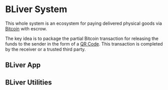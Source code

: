 # BLiver System

This whole system is an ecosystem for paying delivered physical goods
via [Bitcoin][btc] with escrow.

The key idea is to package the partial Bitcoin transaction for releasing
the funds to the sender in the form of a [QR Code][qr]. This transaction
is completed by the receiver or a trusted third party.

## BLiver App

## BLiver Utilities



[btc]: http://www.bitcoin.org
[qr]: http://en.wikipedia.org/wiki/QR_Code
